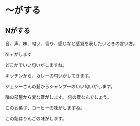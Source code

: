 # 〜がする

## Nがする
音、声、味、匂い、香り、感じなど感覚を表したいときの言い方。

N + がします

どこかでいい匂いがしますね。

キッチンから、カレーの匂いがしてきます。

ジェシーさんの髪からシャンプーのいい匂いがします。

隣の部屋から変な音がします。
何の音なんでしょう。

このお菓子、コーヒーの味がしますね。

この飴はりんごの味がします。

